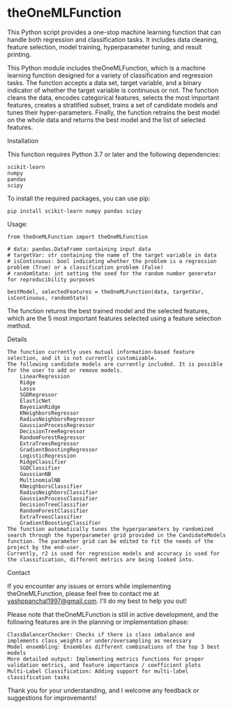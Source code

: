 # theOneMLFunction
This Python script provides a one-stop machine learning function that can handle both regression and classification tasks. It includes data cleaning, feature selection, model training, hyperparameter tuning, and result printing.

This Python module includes theOneMLFunction, which is a machine learning function designed for a variety of classification and regression tasks. The function accepts a data set, target variable, and a binary indicator of whether the target variable is continuous or not. The function cleans the data, encodes categorical features, selects the most important features, creates a stratified subset, trains a set of candidate models and tunes their hyper-parameters. Finally, the function retrains the best model on the whole data and returns the best model and the list of selected features.

Installation

This function requires Python 3.7 or later and the following dependencies:

    scikit-learn
    numpy
    pandas
    scipy

To install the required packages, you can use pip:

    pip install scikit-learn numpy pandas scipy

Usage:

    from theOneMLFunction import theOneMLFunction

    # data: pandas.DataFrame containing input data
    # targetVar: str containing the name of the target variable in data
    # isContinuous: bool indicating whether the problem is a regression problem (True) or a classification problem (False)
    # randomState: int setting the seed for the random number generator for reproducibility purposes

    bestModel, selectedFeatures = theOneMLFunction(data, targetVar, isContinuous, randomState)

The function returns the best trained model and the selected features, which are the 5 most important features selected using a feature selection method.

Details

    The function currently uses mutual information-based feature selection, and it is not currently customizable.
    The following candidate models are currently included. It is possible for the user to add or remove models.
        LinearRegression
        Ridge
        Lasso
        SGDRegressor
        ElasticNet
        BayesianRidge
        KNeighborsRegressor
        RadiusNeighborsRegressor
        GaussianProcessRegressor
        DecisionTreeRegressor
        RandomForestRegressor
        ExtraTreesRegressor
        GradientBoostingRegressor
        LogisticRegression
        RidgeClassifier
        SGDClassifier
        GaussianNB
        MultinomialNB
        KNeighborsClassifier
        RadiusNeighborsClassifier
        GaussianProcessClassifier
        DecisionTreeClassifier
        RandomForestClassifier
        ExtraTreesClassifier
        GradientBoostingClassifier
    The function automatically tunes the hyperparameters by randomized search through the hyperparameter grid provided in the CandidateModels function. The parameter grid can be edited to fit the needs of the project by the end-user.
    Currently, r2 is used for regression models and accuracy is used for the classification, different metrics are being looked into.

Contact

If you encounter any issues or errors while implementing theOneMLFunction, please feel free to contact me at yashppanchal1997@gmail.com. I'll do my best to help you out!

Please note that theOneMLFunction is still in active development, and the following features are in the planning or implementation phase:

    ClassBalancerChecker: Checks if there is class imbalance and implements class_weights or under/oversampling as necessary
    Model ensembling: Ensembles different combinations of the top 3 best models
    More detailed output: Implementing metrics functions for proper validation metrics, and feature importance / coefficient plots
    Multi-Label Classification: Adding support for multi-label classification tasks

Thank you for your understanding, and I welcome any feedback or suggestions for improvements!

